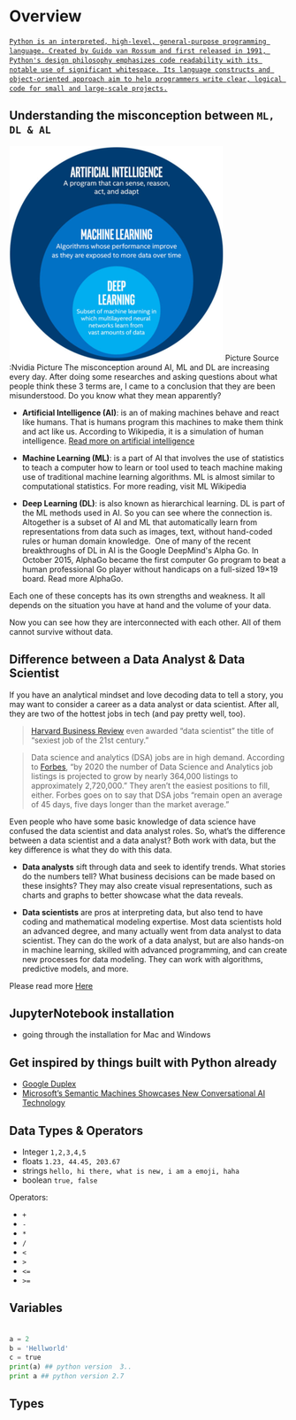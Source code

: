 # Overview

[`Python is an interpreted, high-level, general-purpose programming language. Created by Guido van Rossum and first released in 1991, Python's design philosophy emphasizes code readability with its notable use of significant whitespace. Its language constructs and object-oriented approach aim to help programmers write clear, logical code for small and large-scale projects.`](<https://en.wikipedia.org/wiki/Python_(programming_language)>)

## Understanding the misconception between **`ML, DL & AL`**

![Misconception](../intro-to-data-analysis/misconception.png)
Picture
Source :Nvidia
Picture
The misconception around AI, ML and DL are increasing every day.
After doing some researches and asking questions about what people think these 3 terms are, I came to a conclusion that they are been misunderstood. Do you know what they mean apparently?

- **Artificial Intelligence (AI)**: is an of making machines behave and react like humans. That is humans program this machines to make them think and act like us. According to Wikipedia, it is a simulation of human intelligence.
  [Read more on artificial intelligence](https://en.wikipedia.org/wiki/Artificial_intelligence)

- **Machine Learning (ML)**: is a part of AI that involves the use of statistics to teach a computer how to learn or tool used to teach machine making use of traditional machine learning algorithms. ML is almost similar to computational statistics. For more reading, visit ML Wikipedia

- **Deep Learning (DL)**: is also known as hierarchical learning. DL is part of the ML methods used in AI. So you can see where the connection is. Altogether is a subset of AI and ML that automatically learn from representations from data such as images, text, without hand-coded rules or human domain knowledge.
  ​
  One of many of the recent breakthroughs of DL in AI is the Google DeepMind's Alpha Go. In October 2015, AlphaGo became the first computer Go program to beat a human professional Go player without handicaps on a full-sized 19×19 board. Read more AlphaGo.

Each one of these concepts has its own strengths and weakness. It all depends on the situation you have at hand and the volume of your data.

​Now you can see how they are interconnected with each other. All of them cannot survive without data.

## Difference between a **Data Analyst** & **Data Scientist**

If you have an analytical mindset and love decoding data to tell a story, you may want to consider a career as a data analyst or data scientist. After all, they are two of the hottest jobs in tech (and pay pretty well, too).

> [Harvard Business Review](https://hbr.org/2012/10/data-scientist-the-sexiest-job-of-the-21st-century) even awarded “data scientist” the title of “sexiest job of the 21st century.”

> Data science and analytics (DSA) jobs are in high demand. According to [Forbes](https://www.forbes.com/sites/louiscolumbus/2017/05/13/ibm-predicts-demand-for-data-scientists-will-soar-28-by-2020/#41868bca7e3b), “by 2020 the number of Data Science and Analytics job listings is projected to grow by nearly 364,000 listings to approximately 2,720,000.” They aren’t the easiest positions to fill, either. Forbes goes on to say that DSA jobs “remain open an average of 45 days, five days longer than the market average.”

Even people who have some basic knowledge of data science have confused the data scientist and data analyst roles. So, what’s the difference between a data scientist and a data analyst? Both work with data, but the key difference is what they do with this data.

- **Data analysts** sift through data and seek to identify trends. What stories do the numbers tell? What business decisions can be made based on these insights? They may also create visual representations, such as charts and graphs to better showcase what the data reveals.

- **Data scientists** are pros at interpreting data, but also tend to have coding and mathematical modeling expertise. Most data scientists hold an advanced degree, and many actually went from data analyst to data scientist. They can do the work of a data analyst, but are also hands-on in machine learning, skilled with advanced programming, and can create new processes for data modeling. They can work with algorithms, predictive models, and more.

Please read more [Here](https://www.springboard.com/blog/data-analyst-vs-data-scientist/)

## JupyterNotebook installation

- going through the installation for Mac and Windows

## Get inspired by things built with Python already

- [Google Duplex](https://www.youtube.com/watch?v=D5VN56jQMWM)
- [Microsoft’s Semantic Machines Showcases New Conversational AI Technology](https://www.youtube.com/watch?v=G_v5B_gYceM)

## Data Types & Operators

- Integer `1,2,3,4,5`
- floats `1.23, 44.45, 203.67`
- strings `hello, hi there, what is new, i am a emoji, haha`
- boolean `true, false`

Operators:

- `+`
- `-`
- `*`
- `/`
- `<`
- `>`
- `<=`
- `>=`

## Variables

```python

a = 2
b = 'Hellworld'
c = true
print(a) ## python version  3..
print a ## python version 2.7
```

## Types
